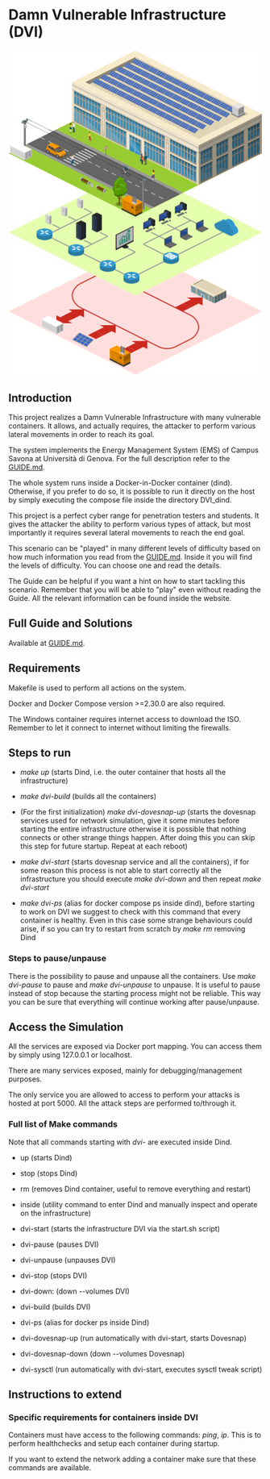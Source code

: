 # Damn Vulnerable Infrastructure (DVI)

![](./_readme_images/schematic.png)

## Introduction

This project realizes a Damn Vulnerable Infrastructure with many vulnerable containers. It allows, and actually requires, the attacker to perform various lateral movements in order to reach its goal.

The system implements the Energy Management System (EMS) of Campus Savona at Università di Genova. For the full description refer to the [GUIDE.md](./GUIDE.md).

The whole system runs inside a Docker-in-Docker container (dind). Otherwise, if you prefer to do so, it is possible to run it directly on the host by simply executing the compose file inside the directory DVI_dind.

This project is a perfect cyber range for penetration testers and students. It gives the attacker the ability to perform various types of attack, but most importantly it requires several lateral movements to reach the end goal.

This scenario can be "played" in many different levels of difficulty based on how much information you read from the [GUIDE.md](./GUIDE.md). Inside it you will find the levels of difficulty. You can choose one and read the details.

The Guide can be helpful if you want a hint on how to start tackling this scenario. Remember that you will be able to "play" even without reading the Guide. All the relevant information can be found inside the website.

## Full Guide and Solutions

Available at [GUIDE.md](./GUIDE.md).

## Requirements

Makefile is used to perform all actions on the system.

Docker and Docker Compose version >=2.30.0 are also required.

The Windows container requires internet access to download the ISO. Remember to let it connect to internet without limiting the firewalls.

## Steps to run

- *make up* (starts Dind, i.e. the outer container that hosts all the infrastructure)

- *make dvi-build* (builds all the containers)

- (For the first initialization) *make dvi-dovesnap-up* (starts the dovesnap services used for network simulation, give it some minutes before starting the entire infrastructure otherwise it is possible that nothing connects or other strange things happen. After doing this you can skip this step for future startup. Repeat at each reboot)

- *make dvi-start* (starts dovesnap service and all the containers), if for some reason this process is not able to start correctly all the infrastructure you should execute *make dvi-down* and then repeat *make dvi-start*

- *make dvi-ps* (alias for docker compose ps inside dind), before starting to work on DVI we suggest to check with this command that every container is healthy. Even in this case some strange behaviours could arise, if so you can try to restart from scratch by *make rm* removing Dind

### Steps to pause/unpause

There is the possibility to pause and unpause all the containers. Use *make dvi-pause* to pause and *make dvi-unpause* to unpause. It is useful to pause instead of stop because the starting process might not be reliable. This way you can be sure that everything will continue working after pause/unpause.

## Access the Simulation

All the services are exposed via Docker port mapping. You can access them by simply using 127.0.0.1 or localhost.

There are many services exposed, mainly for debugging/management purposes.

The only service you are allowed to access to perform your attacks is hosted at port 5000. All the attack steps are performed to/through it.

### Full list of Make commands

Note that all commands starting with *dvi-* are executed inside Dind.

- up (starts Dind)

- stop (stops Dind)

- rm (removes Dind container, useful to remove everything and restart)

- inside (utility command to enter Dind and manually inspect and operate on the infrastructure)

- dvi-start (starts the infrastructure DVI via the start.sh script)

- dvi-pause (pauses DVI)

- dvi-unpause (unpauses DVI)

- dvi-stop (stops DVI)

- dvi-down: (down --volumes DVI)

- dvi-build (builds DVI)

- dvi-ps (alias for docker ps inside Dind)

- dvi-dovesnap-up (run automatically with dvi-start, starts Dovesnap)

- dvi-dovesnap-down (down --volumes Dovesnap)

- dvi-sysctl (run automatically with dvi-start, executes sysctl tweak script)


## Instructions to extend

### Specific requirements for containers inside DVI

Containers must have access to the following commands: *ping*, *ip*. This is to perform healthchecks and setup each container during startup.

If you want to extend the network adding a container make sure that these commands are available.

